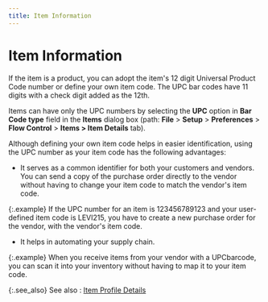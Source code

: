 ```yaml
---
title: Item Information
---
```


# Item Information


If the item is a product, you can adopt the item's 12 digit Universal  Product Code number or define your own item code. The UPC  bar codes have 11 digits with a check digit added as the 12th.


Items can have only the UPC  numbers by selecting the **UPC**  option in **Bar Code type** field  in the **Items** dialog box (path:  **File** > **Setup**  > **Preferences** > **Flow 
 Control** > **Items &gt; Item Details** tab).


Although defining your own item code helps in easier identification,  using the UPC  number as your item code has the following advantages:

- It serves as  a common identifier for both your customers and vendors. You can send  a copy of the purchase order directly to the vendor without having to  change your item code to match the vendor's item code.



{:.example}
If the UPC  number for an item is 123456789123 and your user-defined item code is  LEVI215, you have to create a new purchase order for the vendor, with  the vendor's item code.

- It helps in  automating your supply chain.



{:.example}
When you receive items from your vendor with  a UPCbarcode,  you can scan it into your inventory without having to map it to your item  code.


{:.see_also}
See also
: [Item Profile  Details]({{site.mi_baseurl}}/item-profile-details/item_profile_details.html)
